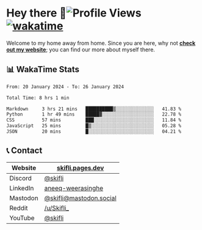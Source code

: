 # Hey there :wave:![Profile Views](https://komarev.com/ghpvc/?username=skifli) [![wakatime](https://wakatime.com/badge/user/b4317b02-0c6d-457b-82a4-a448b8a8d1df.svg)](https://wakatime.com/@b4317b02-0c6d-457b-82a4-a448b8a8d1df)

Welcome to my home away from home. Since you are here, why not [**check out my website**](https://skifli.pages.dev); you can find our more about myself there.

## 📊 WakaTime Stats

<!--START_SECTION:waka-->

```txt
From: 20 January 2024 - To: 26 January 2024

Total Time: 8 hrs 1 min

Markdown     3 hrs 21 mins   ██████████▒░░░░░░░░░░░░░░   41.83 %
Python       1 hr 49 mins    █████▓░░░░░░░░░░░░░░░░░░░   22.78 %
CSS          57 mins         ███░░░░░░░░░░░░░░░░░░░░░░   11.84 %
JavaScript   25 mins         █▒░░░░░░░░░░░░░░░░░░░░░░░   05.28 %
JSON         20 mins         █░░░░░░░░░░░░░░░░░░░░░░░░   04.21 %
```

<!--END_SECTION:waka-->

## 📞 Contact

| Website   | [skifli.pages.dev](https://skifli.pages.dev)                       |
| --------- | ------------------------------------------------------------------ |
| Discord   | [@skifli](https://discord.com/users/1072069875993956372)           |
| LinkedIn  | [aneeq-weerasinghe](https://www.linkedin.com/in/aneeq-weerasinghe) |
| Mastodon  | [@skifli@mastodon.social](https://mastodon.social/@skifli)         |
| Reddit    | [/u/Skifli_](https://www.reddit.com/user/skifli_)                  |
| YouTube   | [@skifli](https://www.youtube.com/channel/@skifli)                 |
